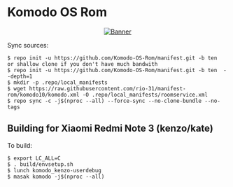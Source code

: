 # Komodo OS Rom #

<p align="center">
<a href="https://imgur.com/8RoBGQS"><img src="https://i.imgur.com/8RoBGQS.png" title="Banner"/></a>
</p>

Sync sources:

    $ repo init -u https://github.com/Komodo-OS-Rom/manifest.git -b ten
	or shallow clone if you don't have much bandwith
    $ repo init -u https://github.com/Komodo-OS-Rom/manifest.git -b ten  --depth=1
    $ mkdir -p .repo/local_manifests
    $ wget https://raw.githubusercontent.com/rio-31/manifest-rom/komodo10/komodo.xml -O .repo/local_manifests/roomservice.xml
    $ repo sync -c -j$(nproc --all) --force-sync --no-clone-bundle --no-tags

Building for Xiaomi Redmi Note 3 (kenzo/kate)
---------------

To build:

    $ export LC_ALL=C
    $ . build/envsetup.sh
    $ lunch komodo_kenzo-userdebug
    $ masak komodo -j$(nproc --all)
